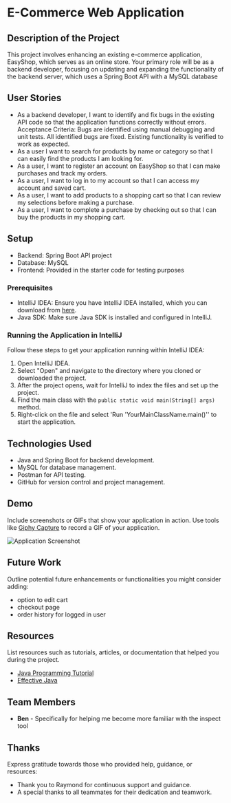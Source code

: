 # E-Commerce Web Application

## Description of the Project

This project involves enhancing an existing e-commerce application, EasyShop, which serves as an online store. Your primary role will be as a backend developer, focusing on updating and expanding the functionality of the backend server, which uses a Spring Boot API with a MySQL database

## User Stories
- As a backend developer, I want to identify and fix bugs in the existing API code so that the application functions correctly without errors. Acceptance Criteria: Bugs are identified using manual debugging and unit tests. All identified bugs are fixed. Existing functionality is verified to work as expected.
- As a user I want to search for products by name or category so that I can easily find the products I am looking for.
- As a user, I want to register an account on EasyShop so that I can make purchases and track my orders.
- As a user, I want to log in to my account so that I can access my account and saved cart.
- As a user, I want to add products to a shopping cart so that I can review my selections before making a purchase.
- As a user, I want to complete a purchase by checking out so that I can buy the products in my shopping cart.
## Setup

- Backend: Spring Boot API project
- Database: MySQL
- Frontend: Provided in the starter code for testing purposes

### Prerequisites

- IntelliJ IDEA: Ensure you have IntelliJ IDEA installed, which you can download from [here](https://www.jetbrains.com/idea/download/).
- Java SDK: Make sure Java SDK is installed and configured in IntelliJ.

### Running the Application in IntelliJ

Follow these steps to get your application running within IntelliJ IDEA:

1. Open IntelliJ IDEA.
2. Select "Open" and navigate to the directory where you cloned or downloaded the project.
3. After the project opens, wait for IntelliJ to index the files and set up the project.
4. Find the main class with the `public static void main(String[] args)` method.
5. Right-click on the file and select 'Run 'YourMainClassName.main()'' to start the application.

## Technologies Used

- Java and Spring Boot for backend development.
- MySQL for database management.
- Postman for API testing.
- GitHub for version control and project management.

## Demo

Include screenshots or GIFs that show your application in action. Use tools like [Giphy Capture](https://giphy.com/apps/giphycapture) to record a GIF of your application.

![Application Screenshot](path/to/your/screenshot.png)

## Future Work

Outline potential future enhancements or functionalities you might consider adding:

- option to edit cart
- checkout page 
- order history for logged in user

## Resources

List resources such as tutorials, articles, or documentation that helped you during the project.

- [Java Programming Tutorial](https://www.example.com)
- [Effective Java](https://www.example.com)

## Team Members

- **Ben** - Specifically for helping me become more familiar with the inspect tool


## Thanks

Express gratitude towards those who provided help, guidance, or resources:

- Thank you to Raymond for continuous support and guidance.
- A special thanks to all teammates for their dedication and teamwork.
